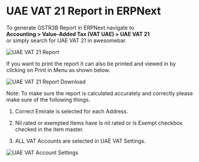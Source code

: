# UAE VAT 21 Report in ERPNext

To generate GSTR3B Report in ERPNext navigate to <br>
**Accounting > Value-Added Tax (VAT UAE) > UAE VAT 21** <br>
or simply search for UAE VAT 21 in awesomebar.

<img class="screenshot" alt="UAE VAT 21 Report" src="{{docs_base_url}}/assets/img/regional/uae/uae-vat-21-report.png">

If you want to print the report it can also be printed and viewed in by clicking on Print in Menu as shown below.

<img class="screenshot" alt="UAE VAT 21 Report Download" src="{{docs_base_url}}/assets/img/regional/uae/uae-vat-21-download.png">

Note: To make sure the report is calculated accurately and correctly please make sure of the following things.

1. Correct Emirate is selected for each Address.

2. Nil rated or exempted Items have Is nil rated or Is Exempt checkbox checked in the item master.

3. ALL VAT Accounts are selected in UAE VAT Settings.

<img class="screenshot" alt="UAE VAT Account Settings" src="{{docs_base_url}}/assets/img/regional/uae/uae-vat-account-settings.png">
